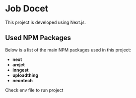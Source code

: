 # Job Docet

This project is developed using Next.js.

## Used NPM Packages

Below is a list of the main NPM packages used in this project:

- **next**
- **arcjet** 
- **inngest** 
- **uploadthing** 
- **neontech** 

Check env file to run project